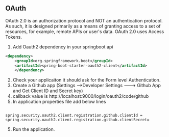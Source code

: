 ## OAuth

OAuth 2.0 is an authorization protocol and NOT an authentication protocol. As such, it is designed primarily as a means of granting access to a set of resources, for example, remote APIs or user's data. OAuth 2.0 uses Access Tokens.

1. Add Oauth2 dependency in your springboot api

```xml
<dependency>
    <groupId>org.springframework.boot</groupId>
    <artifactId>spring-boot-starter-oauth2-client</artifactId>
    </dependency>
```

2. Check your applicaiton it should ask for the Form level Authentication.
3. Create a Github app (Settings -->Developer Settings ---> Github App and Get Client ID and Secret key)
4. callback value is http://localhost:9000/login/oauth2/code/github
5. In application properties file add below lines
```

spring.security.oauth2.client.registration.github.clientId =  
spring.security.oauth2.client.registration.github.clientSecret= 

```

5. Run the application.
